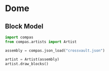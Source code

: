 # Dome

## Block Model

```python
import compas
from compas.artists import Artist

assembly = compas.json_load("crossvault.json")

artist = Artist(assembly)
artist.draw_blocks()

```
